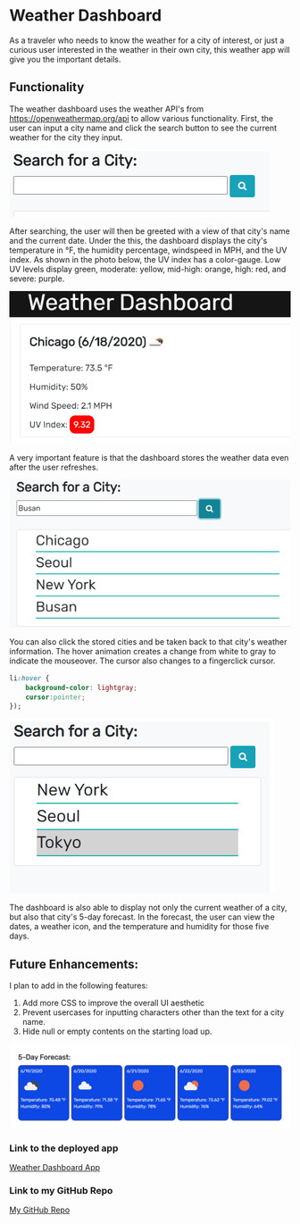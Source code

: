 # Weather Dashboard

As a traveler who needs to know the weather for a city of interest, or just a curious user interested in the weather in their own city, this weather app will give you the important details.

## Functionality
The weather dashboard uses the weather API's from https://openweathermap.org/api to allow various functionality.  First, the user can input a city name and click the search button to see the current weather for the city they input.  

![Scheduler-Date Photo](/Assets/search.PNG)


After searching, the user will then be greeted with a view of that city's name and the current date.  Under the this, the dashboard displays the city's temperature in °F, the humidity percentage, windspeed in MPH, and the UV index.  As shown in the photo below, the UV index has a color-gauge. Low UV levels display green, moderate: yellow, mid-high: orange, high: red, and severe: purple.

![Scheduler-Date Photo](/Assets/currentweather.PNG)


A very important feature is that the dashboard stores the weather data even after the user refreshes.

![Scheduler-Date Photo](/Assets/storage.PNG)

You can also click the stored cities and be taken back to that city's weather information. The hover animation creates a change from white to gray to indicate the mouseover. The cursor also changes to a fingerclick cursor.
``` CSS
li:hover {
    background-color: lightgray;
    cursor:pointer;
});
```

![Scheduler-Date Photo](/Assets/hover.PNG)

The dashboard is also able to display not only the current weather of a city, but also that city's 5-day forecast.  In the forecast, the user can view the dates, a weather icon, and the temperature and humidity for those five days.

## Future Enhancements:

I plan to add in the following features: 
1. Add more CSS to improve the overall UI aesthetic
2. Prevent usercases for inputting characters other than the text for a city name.  
3. Hide null or empty contents on the starting load up.

![Scheduler-Date Photo](/Assets/forecast.PNG)

### Link to the deployed app
[Weather Dashboard App](https://kairora.github.io/weather-dashboard/)

### Link to my GitHub Repo
[My GitHub Repo](https://github.com/kairora/weather-dashboard)
